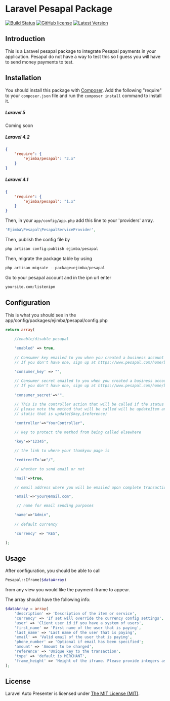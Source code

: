 Laravel Pesapal Package
=======================

[![Build Status](https://img.shields.io/travis/ejimba/pesapal/master.svg?style=flat-square)](https://travis-ci.org/ejimba/pesapal)
[![GitHub license](https://img.shields.io/badge/license-MIT-blue.svg?style=flat-square)](https://raw.githubusercontent.com/Ejimba/pesapal/master/LICENSE)
[![Latest Version](https://img.shields.io/github/release/ejimba/pesapal.svg?style=flat-square)](https://github.com/ejimba/pesapal/releases)

## Introduction

This is a Laravel pesapal package to integrate Pesapal payments in your application. Pesapal do not have a way to test this so I guess you will have to send money payments to test.

## Installation

You should install this package with [Composer](http://getcomposer.org/). Add the following "require" to your `composer.json` file and run the `composer install` command to install it.

##### Laravel 5

Coming soon

##### Laravel 4.2

```json
{
    "require": {
        "ejimba/pesapal": "2.x"
    }
}
```

##### Laravel 4.1

```json
{
    "require": {
        "ejimba/pesapal": "1.x"
    }
}
```

Then, in your `app/config/app.php` add this line to your 'providers' array.

```php
'Ejimba\Pesapal\PesapalServiceProvider',
```

Then, publish the config file by

```php
php artisan config:publish ejimba/pesapal
```

Then, migrate the package table by using

```php
php artisan migrate --package=ejimba/pesapal
```

Go to your pesapal account and in the ipn url enter

```php
yoursite.com/listenipn
```

## Configuration

This is what you should see in the app/config/packages/ejimba/pesapal/config.php

```php
return array(
    
    //enable/disable pesapal

    'enabled' => true, 
    
    // Consumer key emailed to you when you created a business account
    // If you don't have one, sign up at https://www.pesapal.com/home/businessindex

    'consumer_key' => "",
    
    // Consumer secret emailed to you when you created a business account
    // If you don't have one, sign up at https://www.pesapal.com/home/businessindex
    
    'consumer_secret'=>"",

    // This is the controller action that will be called if the status is valid,
    // please note the method that will be called will be updateItem and should be
    // static that is update($key,$reference)
    
    'controller'=>"YourController",

    // key to protect the method from being called elsewhere

    'key'=>"12345",

    // the link to where your thankyou page is

    'redirectTo'=>"/",

    // whether to send email or not

    'mail'=>true,

    // email address where you will be emailed upon complete transaction

    'email'=>"your@email.com",

     // name for email sending purposes

    'name'=>"Admin",
    
    // default currency

    'currency' => "KES",

);
```

## Usage

After configuration, you should be able to call

```php
Pesapal::Iframe($dataArray)
```
from any view you would like the payment iframe to appear.

The array should have the following info:

```php
$dataArray = array(
    'description' => 'Description of the item or service',
    'currency' => 'If set will override the currency config settings',
    'user' => 'Client user id if you have a system of users',
    'first_name' => 'First name of the user that is paying',
    'last_name' => 'Last name of the user that is paying',
    'email' => 'Valid email of the user that is paying',
    'phone_number' => 'Optional if email has been specified';
    'amount' => 'Amount to be charged',
    'reference' => 'Unique key to the transaction',
    'type' => 'default is MERCHANT',
    'frame_height' => 'Height of the iframe. Please provide integers as in 900 without the px'
);
```

## License

Laravel Auto Presenter is licensed under [The MIT License (MIT)](LICENSE).